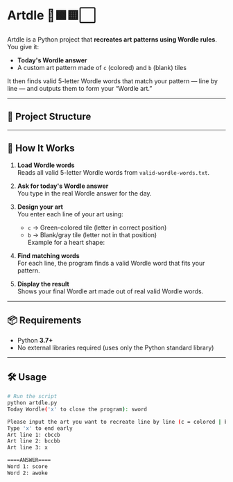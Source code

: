 # Artdle 🎨🟩🟨⬜

Artdle is a Python project that **recreates art patterns using Wordle rules**.  
You give it:
- **Today's Wordle answer**  
- A custom art pattern made of `c` (colored) and `b` (blank) tiles

It then finds valid 5-letter Wordle words that match your pattern — line by line — and outputs them to form your “Wordle art.”

---

## 📂 Project Structure


---

## 🚀 How It Works

1. **Load Wordle words**  
   Reads all valid 5-letter Wordle words from `valid-wordle-words.txt`.

2. **Ask for today's Wordle answer**  
   You type in the real Wordle answer for the day.

3. **Design your art**  
   You enter each line of your art using:
   - `c` → Green-colored tile (letter in correct position)  
   - `b` → Blank/gray tile (letter not in that position)  
   Example for a heart shape:

4. **Find matching words**  
For each line, the program finds a valid Wordle word that fits your pattern.

5. **Display the result**  
Shows your final Wordle art made out of real valid Wordle words.

---

## 📦 Requirements

- Python **3.7+**
- No external libraries required (uses only the Python standard library)

---

## 🛠 Usage

```bash
# Run the script
python artdle.py
Today Wordle('x' to close the program): sword

Please input the art you want to recreate line by line (c = colored | b = blank)
Type 'x' to end early
Art line 1: cbccb
Art line 2: bccbb
Art line 3: x

====ANSWER====
Word 1: score
Word 2: awoke
